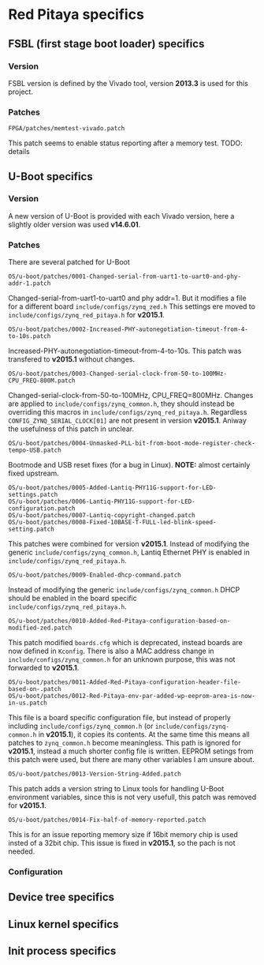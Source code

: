 # Red Pitaya specifics

## FSBL (first stage boot loader) specifics
### Version
FSBL version is defined by the Vivado tool, version **2013.3** is used for this project.
### Patches
```
FPGA/patches/memtest-vivado.patch
```
This patch seems to enable status reporting after a memory test. TODO: details

## U-Boot specifics
### Version
A new version of U-Boot is provided with each Vivado version, here a slightly older version was used **v14.6.01**.
### Patches
There are several patched for U-Boot
```
OS/u-boot/patches/0001-Changed-serial-from-uart1-to-uart0-and-phy-addr-1.patch
```
Changed-serial-from-uart1-to-uart0 and phy addr=1. But it modifies a file for a different board `include/configs/zynq_zed.h` This settings ere moved to `include/configs/zynq_red_pitaya.h` for **v2015.1**.
```
OS/u-boot/patches/0002-Increased-PHY-autonegotiation-timeout-from-4-to-10s.patch
```
Increased-PHY-autonegotiation-timeout-from-4-to-10s. This patch was transfered to **v2015.1** without changes.
```
OS/u-boot/patches/0003-Changed-serial-clock-from-50-to-100MHz-CPU_FREQ-800M.patch
```
Changed-serial-clock-from-50-to-100MHz, CPU_FREQ=800MHz. Changes are applied to `include/configs/zynq_common.h`, they should instead be overriding this macros in `include/configs/zynq_red_pitaya.h`. Regardless `CONFIG_ZYNQ_SERIAL_CLOCK[01]` are not present in version **v2015.1**. Aniway the usefulness of this patch in unclear.
```
OS/u-boot/patches/0004-Unmasked-PLL-bit-from-boot-mode-register-check-tempo-USB.patch
```
Bootmode and USB reset fixes (for a bug in Linux). **NOTE:** almost certainly fixed upstream.
```
OS/u-boot/patches/0005-Added-Lantiq-PHY11G-support-for-LED-settings.patch
OS/u-boot/patches/0006-Lantiq-PHY11G-support-for-LED-configuration.patch
OS/u-boot/patches/0007-Lantiq-copyright-changed.patch
OS/u-boot/patches/0008-Fixed-10BASE-T-FULL-led-blink-speed-setting.patch
```
This patches were combined for version **v2015.1**. Instead of modifying the generic `include/configs/zynq_common.h`, Lantiq Ethernet PHY is enabled in `include/configs/zynq_red_pitaya.h`.
```
OS/u-boot/patches/0009-Enabled-dhcp-command.patch
```
Instead of modifying the generic `include/configs/zynq_common.h` DHCP should be enabled in the board specific `include/configs/zynq_red_pitaya.h`.
```
OS/u-boot/patches/0010-Added-Red-Pitaya-configuration-based-on-modified-zed.patch
```
This patch modified `boards.cfg` which is deprecated, instead boards are now defined in `Kconfig`. There is also a MAC address change in `include/configs/zynq_common.h` for an unknown purpose, this was not forwarded to **v2015.1**.
```
OS/u-boot/patches/0011-Added-Red-Pitaya-configuration-header-file-based-on-.patch
OS/u-boot/patches/0012-Red-Pitaya-env-par-added-wp-eeprom-area-is-now-in-us.patch
```
This file is a board specific configuration file, but instead of properly including `include/configs/zynq_common.h` (or `include/configs/zynq-common.h` in **v2015.1**), it copies its contents. At the same time this means all patches to `zynq_common.h` become meaningless. This path is ignored for **v2015.1**, instead a much shorter config file is written. EEPROM setings from this patch were used, but there are many other variables I am unsure about.
```
OS/u-boot/patches/0013-Version-String-Added.patch
```
This patch adds a version string to Linux tools for handling U-Boot environment variables, since this is not very usefull, this patch was removed for **v2015.1**.
```
OS/u-boot/patches/0014-Fix-half-of-memory-reported.patch
```
This is for an issue reporting memory size if 16bit memory chip is used insted of a 32bit chip. This issue is fixed in **v2015.1**, so the pach is not needed.

### Configuration

## Device tree specifics

## Linux kernel specifics

## Init process specifics

